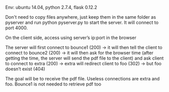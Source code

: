 Env: ubuntu 14.04, python 2.7.4, flask 0.12.2

Don't need to copy files anywhere, just keep them in the same folder as pyserver and run python pyserver.py to start the server. 
It will connect to port 4000.

On the client side, access using server’s ip:port in the browser

The server will first connect to bounce1 (200) -> it will then tell the client to connect to bounce2 (200) -> it will then ask for the browser time (after getting the time, the server will send the pdf file to the client) and ask client to connect to extra (200) -> extra will redirect client to foo (302) -> but foo doesn’t exist (404)   

The goal will be to receive the pdf file. 
Useless connections are extra and foo. Bounce1 is not needed to retrieve pdf too

